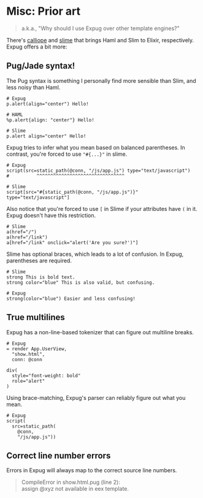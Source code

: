 # Misc: Prior art

> a.k.a., "Why should I use Expug over other template engines?"

There's [calliope] and [slime] that brings Haml and Slim to Elixir, respectively. Expug offers a bit more:

## Pug/Jade syntax!

The Pug syntax is something I personally find more sensible than Slim, and less noisy than Haml.

```
# Expug
p.alert(align="center") Hello!

# HAML
%p.alert{align: "center"} Hello!

# Slime
p.alert align="center" Hello!
```

Expug tries to infer what you mean based on balanced parentheses. In contrast, you're forced to use `"#{...}"` in slime.

```
# Expug
script(src=static_path(@conn, "/js/app.js") type="text/javascript")
#          ^^^^^^^^^^^^^^^^^^^^^^^^^^^^^^^^

# Slime
script[src="#{static_path(@conn, "/js/app.js")}" type="text/javascript"]
```

Also notice that you're forced to use `[` in Slime if your attributes have `(` in it. Expug doesn't have this restriction.

```
# Slime
a(href="/")
a(href="/link")
a[href="/link" onclick="alert('Are you sure?')"]
```

Slime has optional braces, which leads to a lot of confusion. In Expug, parentheses are required.

```
# Slime
strong This is bold text.
strong color="blue" This is also valid, but confusing.

# Expug
strong(color="blue") Easier and less confusing!
```


## True multilines

Expug has a non-line-based tokenizer that can figure out multiline breaks.

```
# Expug
= render App.UserView,
  "show.html",
  conn: @conn

div(
  style="font-weight: bold"
  role="alert"
)
```

Using brace-matching, Expug's parser can reliably figure out what you mean.

```
# Expug
script(
  src=static_path(
    @conn,
    "/js/app.js"))
```

## Correct line number errors

Errors in Expug will always map to the correct source line numbers.

> CompileError in show.html.pug (line 2):<br>
> assign @xyz not available in eex template.

[calliope]: https://github.com/nurugger07/calliope
[slime]: https://github.com/slime-lang/slime
